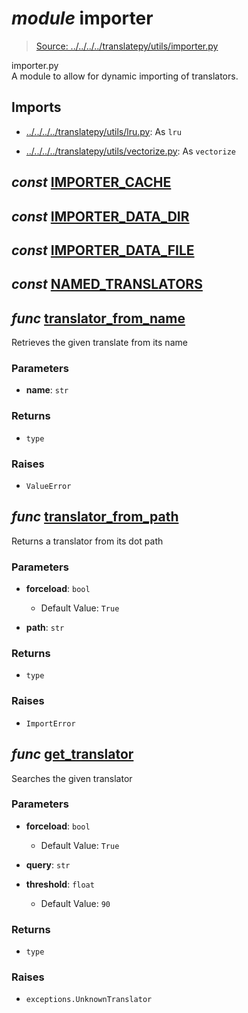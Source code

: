 # *module* **importer**

> [Source: ../../../../translatepy/utils/importer.py](../../../../translatepy/utils/importer.py#L0)

importer.py  
A module to allow for dynamic importing of translators.

## Imports

- [../../../../translatepy/utils/lru.py](../../../../translatepy/utils/lru.py): As `lru`

- [../../../../translatepy/utils/vectorize.py](../../../../translatepy/utils/vectorize.py): As `vectorize`

## *const* [**IMPORTER_CACHE**](../../../../translatepy/utils/importer.py#L18)

## *const* [**IMPORTER_DATA_DIR**](../../../../translatepy/utils/importer.py#L20)

## *const* [**IMPORTER_DATA_FILE**](../../../../translatepy/utils/importer.py#L21)

## *const* [**NAMED_TRANSLATORS**](../../../../translatepy/utils/importer.py#L27)

## *func* [**translator_from_name**](../../../../translatepy/utils/importer.py#L37-L42)

Retrieves the given translate from its name

### Parameters

- **name**: `str`


### Returns

- `type`

### Raises

- `ValueError`

## *func* [**translator_from_path**](../../../../translatepy/utils/importer.py#L45-L55)

Returns a translator from its dot path

### Parameters

- **forceload**: `bool`
  - Default Value: `True`


- **path**: `str`


### Returns

- `type`

### Raises

- `ImportError`

## *func* [**get_translator**](../../../../translatepy/utils/importer.py#L58-L94)

Searches the given translator

### Parameters

- **forceload**: `bool`
  - Default Value: `True`


- **query**: `str`


- **threshold**: `float`
  - Default Value: `90`


### Returns

- `type`

### Raises

- `exceptions.UnknownTranslator`

